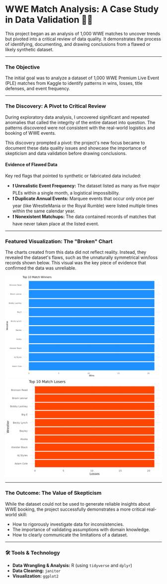 # WWE Match Analysis: A Case Study in Data Validation 🕵️‍♂️

This project began as an analysis of 1,000 WWE matches to uncover trends but pivoted into a critical review of data quality. It demonstrates the process of identifying, documenting, and drawing conclusions from a flawed or likely synthetic dataset.

---

### The Objective

The initial goal was to analyze a dataset of 1,000 WWE Premium Live Event (PLE) matches from Kaggle to identify patterns in wins, losses, title defenses, and event frequency.

---

### The Discovery: A Pivot to Critical Review

During exploratory data analysis, I uncovered significant and repeated anomalies that called the integrity of the entire dataset into question. The patterns discovered were not consistent with the real-world logistics and booking of WWE events.

This discovery prompted a pivot: the project's new focus became to document these data quality issues and showcase the importance of skepticism and data validation before drawing conclusions.

#### Evidence of Flawed Data

Key red flags that pointed to synthetic or fabricated data included:
* **❗ Unrealistic Event Frequency:** The dataset listed as many as five major PLEs within a single month, a logistical impossibility.
* **❗ Duplicate Annual Events:** Marquee events that occur only once per year (like WrestleMania or the Royal Rumble) were listed multiple times within the same calendar year.
* **❗ Nonexistent Matchups:** The data contained records of matches that have never taken place at the listed event.

---

### Featured Visualization: The "Broken" Chart

The charts created from this data did not reflect reality. Instead, they revealed the dataset's flaws, such as the unnaturally symmetrical win/loss records shown below. This visual was the key piece of evidence that confirmed the data was unreliable.

![Unnatural Win/Loss Ratios](./images/top_winners.png)
![Unnatural Win/Loss Ratios](./images/top_losers.png)


---

### The Outcome: The Value of Skepticism

While the dataset could not be used to generate reliable insights about WWE booking, the project successfully demonstrates a more critical real-world skill:
- How to rigorously investigate data for inconsistencies.
- The importance of validating assumptions with domain knowledge.
- How to clearly communicate the limitations of a dataset.

---

### 🛠️ Tools & Technology

* **Data Wrangling & Analysis:** R (using `tidyverse` and `dplyr`)
* **Data Cleaning:** `janitor`
* **Visualization:** `ggplot2`
